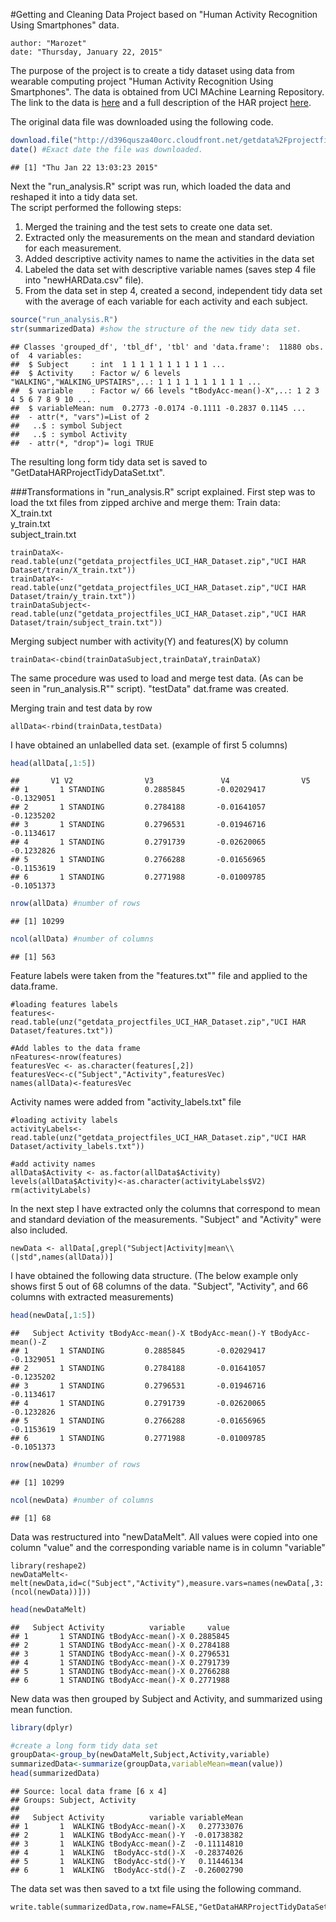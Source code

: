 #Getting and Cleaning Data Project based on "Human Activity Recognition Using Smartphones" data.
```
author: "Marozet"  
date: "Thursday, January 22, 2015"
```

The purpose of the project is to create a tidy dataset using data from wearable computing project "Human Activity Recognition Using Smartphones". The data is obtained from UCI MAchine Learning Repository. The link to the data is [here](https://d396qusza40orc.cloudfront.net/getdata%2Fprojectfiles%2FUCI%20HAR%20Dataset.zip) and a full description of the HAR project [here](http://archive.ics.uci.edu/ml/datasets/Human+Activity+Recognition+Using+Smartphones).

The original data file was downloaded using the following code.

```r
download.file("http://d396qusza40orc.cloudfront.net/getdata%2Fprojectfiles%2FUCI%20HAR%20Dataset.zip",destfile="getdata_projectfiles_UCI_HAR_Dataset.zip",mode="wb")
date() #Exact date the file was downloaded.
```

```
## [1] "Thu Jan 22 13:03:23 2015"
```

Next the "run_analysis.R" script was run, which loaded the data and reshaped it into a tidy data set.  
The script performed the following steps:  
1. Merged the training and the test sets to create one data set.  
2. Extracted only the measurements on the mean and standard deviation for each measurement.   
3. Added descriptive activity names to name the activities in the data set  
4. Labeled the data set with descriptive variable names (saves step 4 file into "newHARData.csv" file).   
5. From the data set in step 4, created a second, independent tidy data set with the average of each variable for each activity and each subject.  

```r
source("run_analysis.R")
str(summarizedData) #show the structure of the new tidy data set.
```

```
## Classes 'grouped_df', 'tbl_df', 'tbl' and 'data.frame':	11880 obs. of  4 variables:
##  $ Subject     : int  1 1 1 1 1 1 1 1 1 1 ...
##  $ Activity    : Factor w/ 6 levels "WALKING","WALKING_UPSTAIRS",..: 1 1 1 1 1 1 1 1 1 1 ...
##  $ variable    : Factor w/ 66 levels "tBodyAcc-mean()-X",..: 1 2 3 4 5 6 7 8 9 10 ...
##  $ variableMean: num  0.2773 -0.0174 -0.1111 -0.2837 0.1145 ...
##  - attr(*, "vars")=List of 2
##   ..$ : symbol Subject
##   ..$ : symbol Activity
##  - attr(*, "drop")= logi TRUE
```

The resulting long form tidy data set is saved to "GetDataHARProjectTidyDataSet.txt".

###Transformations in "run_analysis.R" script explained.
First step was to load the txt files from zipped archive and merge them:
Train data:  
X_train.txt  
y_train.txt  
subject_train.txt
```
trainDataX<-read.table(unz("getdata_projectfiles_UCI_HAR_Dataset.zip","UCI HAR Dataset/train/X_train.txt"))
trainDataY<-read.table(unz("getdata_projectfiles_UCI_HAR_Dataset.zip","UCI HAR Dataset/train/y_train.txt"))
trainDataSubject<-read.table(unz("getdata_projectfiles_UCI_HAR_Dataset.zip","UCI HAR Dataset/train/subject_train.txt"))
```

Merging subject number with activity(Y) and features(X) by column 
```
trainData<-cbind(trainDataSubject,trainDataY,trainDataX)
```

The same procedure was used to load and merge test data. (As can be seen in "run_analysis.R"" script). "testData" dat.frame was created.

Merging train and test data by row
```
allData<-rbind(trainData,testData)
```

I have obtained an unlabelled data set. (example of first 5 columns)

```r
head(allData[,1:5])
```

```
##       V1 V2                V3               V4                V5
## 1       1 STANDING         0.2885845       -0.02029417        -0.1329051
## 2       1 STANDING         0.2784188       -0.01641057        -0.1235202
## 3       1 STANDING         0.2796531       -0.01946716        -0.1134617
## 4       1 STANDING         0.2791739       -0.02620065        -0.1232826
## 5       1 STANDING         0.2766288       -0.01656965        -0.1153619
## 6       1 STANDING         0.2771988       -0.01009785        -0.1051373
```

```r
nrow(allData) #number of rows
```

```
## [1] 10299
```

```r
ncol(allData) #number of columns
```

```
## [1] 563
```

Feature labels were taken from the "features.txt"" file and applied to the data.frame.

```
#loading features labels
features<-read.table(unz("getdata_projectfiles_UCI_HAR_Dataset.zip","UCI HAR Dataset/features.txt"))

#Add lables to the data frame
nFeatures<-nrow(features)
featuresVec <- as.character(features[,2])
featuresVec<-c("Subject","Activity",featuresVec)
names(allData)<-featuresVec
```

Activity names were added from "activity_labels.txt" file
```
#loading activity labels
activityLabels<-read.table(unz("getdata_projectfiles_UCI_HAR_Dataset.zip","UCI HAR Dataset/activity_labels.txt"))

#add activity names
allData$Activity <- as.factor(allData$Activity)
levels(allData$Activity)<-as.character(activityLabels$V2)
rm(activityLabels)
```

In the next step I have extracted only the columns that correspond to mean and standard deviation of the measurements. "Subject" and "Activity" were also included.
```
newData <- allData[,grepl("Subject|Activity|mean\\(|std",names(allData))]
```

I have obtained the following data structure. (The below example only shows first 5 out of 68 columns of the data. "Subject", "Activity", and 66 columns with extracted measurements)

```r
head(newData[,1:5])
```

```
##   Subject Activity tBodyAcc-mean()-X tBodyAcc-mean()-Y tBodyAcc-mean()-Z
## 1       1 STANDING         0.2885845       -0.02029417        -0.1329051
## 2       1 STANDING         0.2784188       -0.01641057        -0.1235202
## 3       1 STANDING         0.2796531       -0.01946716        -0.1134617
## 4       1 STANDING         0.2791739       -0.02620065        -0.1232826
## 5       1 STANDING         0.2766288       -0.01656965        -0.1153619
## 6       1 STANDING         0.2771988       -0.01009785        -0.1051373
```

```r
nrow(newData) #number of rows
```

```
## [1] 10299
```

```r
ncol(newData) #number of columns
```

```
## [1] 68
```

Data was restructured into "newDataMelt". All values were copied into one column "value" and the corresponding variable name is in column "variable"
```
library(reshape2)
newDataMelt<-melt(newData,id=c("Subject","Activity"),measure.vars=names(newData[,3:(ncol(newData))]))
```

```r
head(newDataMelt)
```

```
##   Subject Activity          variable     value
## 1       1 STANDING tBodyAcc-mean()-X 0.2885845
## 2       1 STANDING tBodyAcc-mean()-X 0.2784188
## 3       1 STANDING tBodyAcc-mean()-X 0.2796531
## 4       1 STANDING tBodyAcc-mean()-X 0.2791739
## 5       1 STANDING tBodyAcc-mean()-X 0.2766288
## 6       1 STANDING tBodyAcc-mean()-X 0.2771988
```

New data was then grouped by Subject and Activity, and summarized using mean function.

```r
library(dplyr)

#create a long form tidy data set
groupData<-group_by(newDataMelt,Subject,Activity,variable)
summarizedData<-summarize(groupData,variableMean=mean(value))
head(summarizedData)
```

```
## Source: local data frame [6 x 4]
## Groups: Subject, Activity
## 
##   Subject Activity          variable variableMean
## 1       1  WALKING tBodyAcc-mean()-X   0.27733076
## 2       1  WALKING tBodyAcc-mean()-Y  -0.01738382
## 3       1  WALKING tBodyAcc-mean()-Z  -0.11114810
## 4       1  WALKING  tBodyAcc-std()-X  -0.28374026
## 5       1  WALKING  tBodyAcc-std()-Y   0.11446134
## 6       1  WALKING  tBodyAcc-std()-Z  -0.26002790
```

The data set was then saved to a txt file using the following command.
```
write.table(summarizedData,row.name=FALSE,"GetDataHARProjectTidyDataSet.txt")
```

